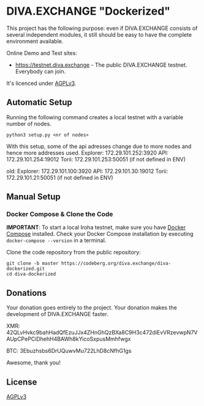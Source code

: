 # DIVA.EXCHANGE "Dockerized"

This project has the following purpose: even if DIVA.EXCHANGE consists of several independent modules, it still should be easy to have the complete environment available.

Online Demo and Test sites:
* https://testnet.diva.exchange - The public DIVA.EXCHANGE testnet. Everybody can join.

It's licenced under [AGPLv3](LICENSE).

## Automatic Setup

Running the following command creates a local testnet with a variable number of nodes.
```
python3 setup.py <nr of nodes>
```
With this setup, some of the api adresses change due to more nodes and hence more addresses used.
Explorer:	172.29.101.252:3920
API:		172.29.101.254:19012
Torii:		172.29.101.253:50051 (if not defined in ENV)

old:
Explorer:	172.29.101.100:3920
API:		172.29.101.30:19012
Torii:		172.29.101.21:50051 (if not defined in ENV)

## Manual Setup

### Docker Compose & Clone the Code

**IMPORTANT**: To start a local Iroha testnet, make sure you have [Docker Compose](https://docs.docker.com/compose/install/) installed. Check your Docker Compose installation by executing `docker-compose --version` in a terminal.

Clone the code repository from the public repository:
```
git clone -b master https://codeberg.org/diva.exchange/diva-dockerized.git
cd diva-dockerized
```

## Donations

Your donation goes entirely to the project. Your donation makes the development of DIVA.EXCHANGE faster.

XMR: 42QLvHvkc9bahHadQfEzuJJx4ZHnGhQzBXa8C9H3c472diEvVRzevwpN7VAUpCPePCiDhehH4BAWh8kYicoSxpusMmhfwgx

BTC: 3Ebuzhsbs6DrUQuwvMu722LhD8cNfhG1gs

Awesome, thank you!

## License

[AGPLv3](LICENSE)
